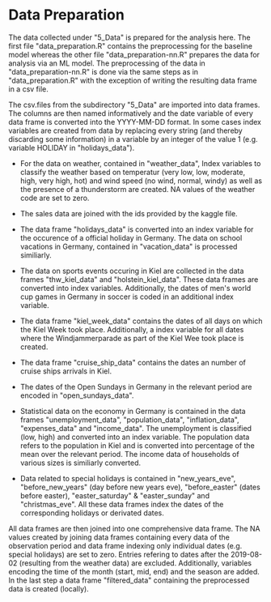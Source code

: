 # Data Preparation

The data collected under "5_Data" is prepared for the analysis here. The first file "data_preparation.R" contains the preprocessing for the baseline model whereas the other file "data_preparation-nn.R" prepares the data for analysis via an ML model. The preprocessing of the data in "data_preparation-nn.R" is done via the same steps as in "data_preparation.R" with the exception of writing the resulting data frame in a csv file.

The csv.files from the subdirectory "5_Data" are imported into data frames. The columns are then named informatively and the date variable of every data frame is converted into the YYYY-MM-DD format. In some cases index variables are created from data by replacing every string (and thereby discarding some information) in a variable by an integer of the value 1 (e.g. variable HOLIDAY in "holidays_data").

* For the data on weather, contained in "weather_data",  Index variables to classify the weather based on temperatur (very low, low, moderate, high, very high, hot) and wind speed (no wind, normal, windy) as well as the presence of a thunderstorm are created. NA values of the weather code are set to zero.

* The sales data are joined with the ids provided by the kaggle file.

* The data frame "holidays_data" is converted into an index variable for the occurence of a official holiday in Germany. The data on school vacations in Germany, contained in "vacation_data" is processed similiarly.

* The data on sports events occuring in Kiel are collected in the data frames "thw_kiel_data" and "holstein_kiel_data". These data frames are converted into index variables. Additionally, the dates of men's world cup games in Germany in soccer is coded in an additional index variable.

* The data frame "kiel_week_data" contains the dates of all days on which the Kiel Week took place. Additionally, a index variable for all dates where the Windjammerparade as part of the Kiel Wee took place is created.

* The data frame "cruise_ship_data" contains the dates an number of cruise ships arrivals in Kiel.

* The dates of the Open Sundays in Germany in the relevant period are encoded in "open_sundays_data".

* Statistical data on the economy in Germany is contained in the data frames "unemployment_data", "population_data", "inflation_data", "expenses_data" and "income_data". The unemployment is classified (low, high) and converted into an index variable. The population data refers to the population in Kiel and is converted into percentage of the mean over the relevant period. The income data of households of various sizes is similiarly converted.

* Data related to special holidays is contained in "new_years_eve", "before_new_years" (day before new years eve), "before_easter" (dates before easter), "easter_saturday" & "easter_sunday" and "christmas_eve". All these data frames index the dates of the corresponding holidays or derivated dates.

All data frames are then joined into one comprehensive data frame. The NA values created by joining data frames containing every data of the observation period and data frame indexing only individual dates (e.g. special holidays) are set to zero. Entries refering to dates after the 2019-08-02 (resulting from the weather data) are excluded. Additionally, variables encoding the time of the month (start, mid, end) and the season are added. In the last step a data frame "filtered_data" containing the preprocessed data is created (locally).
